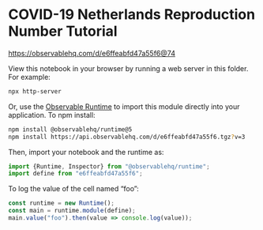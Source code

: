 # COVID-19 Netherlands Reproduction Number Tutorial

https://observablehq.com/d/e6ffeabfd47a55f6@74

View this notebook in your browser by running a web server in this folder. For
example:

~~~sh
npx http-server
~~~

Or, use the [Observable Runtime](https://github.com/observablehq/runtime) to
import this module directly into your application. To npm install:

~~~sh
npm install @observablehq/runtime@5
npm install https://api.observablehq.com/d/e6ffeabfd47a55f6.tgz?v=3
~~~

Then, import your notebook and the runtime as:

~~~js
import {Runtime, Inspector} from "@observablehq/runtime";
import define from "e6ffeabfd47a55f6";
~~~

To log the value of the cell named “foo”:

~~~js
const runtime = new Runtime();
const main = runtime.module(define);
main.value("foo").then(value => console.log(value));
~~~

